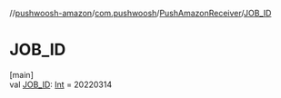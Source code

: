 //[pushwoosh-amazon](../../../index.md)/[com.pushwoosh](../index.md)/[PushAmazonReceiver](index.md)/[JOB_ID](-j-o-b_-i-d.md)

# JOB_ID

[main]\
val [JOB_ID](-j-o-b_-i-d.md): [Int](https://kotlinlang.org/api/latest/jvm/stdlib/kotlin-stdlib/kotlin/-int/index.html) = 20220314
